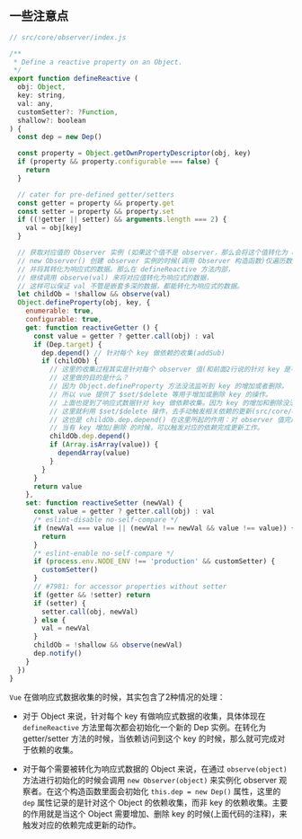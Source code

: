 ## 一些注意点

```javascript
// src/core/observer/index.js

/**
 * Define a reactive property on an Object.
 */
export function defineReactive (
  obj: Object,
  key: string,
  val: any,
  customSetter?: ?Function,
  shallow?: boolean
) {
  const dep = new Dep()

  const property = Object.getOwnPropertyDescriptor(obj, key)
  if (property && property.configurable === false) {
    return
  }

  // cater for pre-defined getter/setters
  const getter = property && property.get
  const setter = property && property.set
  if ((!getter || setter) && arguments.length === 2) {
    val = obj[key]
  }

  // 获取对应值的 Observer 实例 (如果这个值不是 observer，那么会将这个值转化为 observer 实例，即响应式数据)
  // new Observer() 创建 observer 实例的时候(调用 Observer 构造函数)仅遍历数据同级的 key/value，
  // 并将其转化为响应式的数据。那么在 defineReactive 方法内部，
  // 继续调用 observe(val) 来将对应值转化为响应式的数据，
  // 这样可以保证 val 不管是嵌套多深的数据，都能转化为响应式的数据。
  let childOb = !shallow && observe(val)
  Object.defineProperty(obj, key, {
    enumerable: true,
    configurable: true,
    get: function reactiveGetter () {
      const value = getter ? getter.call(obj) : val
      if (Dep.target) {
        dep.depend() // 针对每个 key 做依赖的收集(addSub)
        if (childOb) {
          // 这里的收集过程其实是针对每个 observer 值(和前面2行说的针对 key 是不一样的)做依赖的收集(addSub)
          // 这里做的目的是什么？
          // 因为 Object.defineProperty 方法没法监听到 key 的增加或者删除，
          // 所以 vue 提供了 $set/$delete 等用于增加或删除 key 的操作。
          // 上面也提到了响应式数据针对 key 做依赖收集。因为 key 的增加和删除没法被监听，
          // 这里就利用 $set/$delete 操作，去手动触发相关依赖的更新(src/core/observer/index.js L:231)。
          // 这也是 childOb.dep.depend() 在这里所起的作用：对 observer 值完成依赖的收集。
          // 当有 key 增加/删除 的时候，可以触发对应的依赖完成更新工作。
          childOb.dep.depend() 
          if (Array.isArray(value)) {
            dependArray(value)
          }
        }
      }
      return value
    },
    set: function reactiveSetter (newVal) {
      const value = getter ? getter.call(obj) : val
      /* eslint-disable no-self-compare */
      if (newVal === value || (newVal !== newVal && value !== value)) {
        return
      }
      /* eslint-enable no-self-compare */
      if (process.env.NODE_ENV !== 'production' && customSetter) {
        customSetter()
      }
      // #7981: for accessor properties without setter
      if (getter && !setter) return
      if (setter) {
        setter.call(obj, newVal)
      } else {
        val = newVal
      }
      childOb = !shallow && observe(newVal)
      dep.notify()
    }
  })
}
```

`Vue` 在做响应式数据收集的时候，其实包含了2种情况的处理：

* 对于 Object 来说，针对每个 key 有做响应式数据的收集，具体体现在 `defineReactive` 方法里每次都会初始化一个新的 Dep 实例。在转化为 getter/setter 方法的时候，当依赖访问到这个 key 的时候，那么就可完成对于依赖的收集。

* 对于每个需要被转化为响应式数据的 Object 来说，在通过 `observe(object)` 方法进行初始化的时候会调用 `new Observer(object)` 来实例化 observer 观察者。在这个构造函数里面会初始化 `this.dep = new Dep()` 属性，这里的 `dep` 属性记录的是针对这个 Object 的依赖收集，而非 key 的依赖收集。主要的作用就是当这个 Object 需要增加、删除 key 的时候(上面代码的注释)，来触发对应的依赖完成更新的动作。